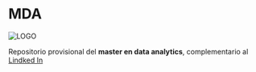 # MDA

![LOGO](https://www.momapublicidad.com/wp-content/uploads/2018/05/LOGO-EDEM.jpg)

Repositorio provisional del **master en data analytics**, complementario al [Lindked In](https://www.linkedin.com/in/jorge-cama%C3%B1ez-4362a2135/)
